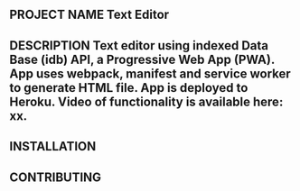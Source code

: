 ## PROJECT NAME Text Editor 

## DESCRIPTION  Text editor using indexed Data Base (idb) API, a Progressive Web App (PWA). App uses webpack,  manifest and service worker to generate HTML file. App is deployed to Heroku. Video of functionality is available here: xx.

## INSTALLATION   

## CONTRIBUTING